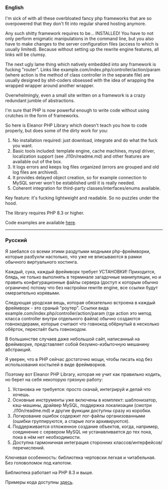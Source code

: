 ﻿### English
I'm sick of with all these overbloated fancy php frameworks that are so overpowered that they don't fit into regular shared hosting anymore.

Any such shitty framework requires to be... INSTALLED! You have to not only perform enigmatic manipulations in the command line, but you also have to make changes to the server configuration files (access to which is usually limited). Because without setting up the rewrite engine features, all links will be clumsy.

The next ugly lame thing which natively embedded into any framework is fucking "router". Links like example.com/index.php/controller/action/param (where action is the method of class controller in the separate file) are usually designed by shit-coders obsessed with the idea of wrapping the wrapped wrapper around another wrapper.

Overwhelmingly, even a small site written on a framework is a crazy redundant jumble of abstractions.

I'm sure that PHP is now powerful enough to write code without using crutches in the form of frameworks.

So here is Eleanor PHP Library which doesn't teach you how to code properly, but does some of the dirty work for you:
1. No installation required: just download, integrate and do what the fuck you want.
2. Basic tools included: template engine, cache machines, mysql driver, localization support (see ./l10n/readme.md) and other features are available out of the box.
3. It logs errors and keeps log files organized (errors are grouped and old log files are archived).
4. It provides delayed object creation, so for example connection to MySQL server won't be established until it is really needed.
5. Coherent integration for third-party classes/interfaces/enums available.

Key feature: it's fucking lightweight and readable. So no puzzles under the hood.

The library requires PHP 8.3 or higher.

Code examples are available [here](https://github.com/Sunvas/eleanor-php-library-examples).

---
### Русский
Я заебался со всеми этими раздутыми модными php-фреймворки, которые разбухли настолько, что уже не вписываются в рамки обычного виртуального хостинга.

Каждый, сука, каждый фреймворк требует УСТАНОВКИ! Приходится, блядь, не только выполнять в терминале загадочные манипуляции, но и править конфигурационные файлы сервера (доступ к которым обычно ограничен) потому что без настройки rewrite engine, все ссылки будут омерзительно корявыми.

Следующая уродская вещь, которая обязательно встроена в каждый фреймворк - это сраный "роутер". Ссылки вида example.com/index.php/controller/action/param (где action это метод класса controller внутри отдельного файла) обычно создаются говнокодерами, которые считают что говнокод обёрнутый в несколько обёрток, перестаёт быть говнокодом.

В большинстве случаев даже небольшой сайт, написанный на фреймворке, представляет собой безумно-избыточную мешанину абстракций.

Я уверен, что в PHP сейчас достаточно мощи, чтобы писать код без использования костылей в виде фреймворков.

Поэтому вот Eleanor PHP Library, которая не учит как правильно кодить, но берет на себя некоторую грязную работу:
1. Установка не требуется: просто скачай, интегрируй и делай что хочешь.
2. Основные инструменты уже включены в комплект: шаблонизатор, кэш-машины, драйвер MySQL, поддержка локализации (смотри ./l10n/readme.md) и другие функции доступны сразу из коробки.
3. Логирование ошибок содержит лог-файлы организованными (ошибки группируются, а старые логи архивируются).
4. Поддерживается отложенное создание объектов, когда, например, соединение с сервером MySQL не устанавливается до тех пока, пока в нём нет необходимости.
5. Доступна гармоничная интеграция сторонних классов/интерфейсов/перечислений.

Ключевая особенность: библиотека чертовски легкая и читабельная. Без головоломок под капотом.

Библиотека работает на PHP 8.3 и выше.

Примеры кода доступны [здесь](https://github.com/Sunvas/eleanor-php-library-examples).